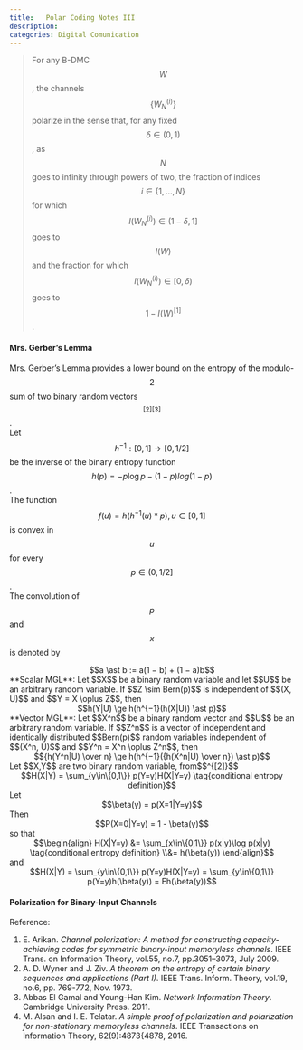 ```yaml
---
title:   Polar Coding Notes III
description: 
categories: Digital Comunication
---
```


>  For any B-DMC $$W$$, the channels $$\{W_N^{(i)}\}$$ polarize in the sense that, for any fixed $$\delta \in (0, 1)$$, as $$N$$ goes to infinity through powers of two, the fraction of indices $$i \in \{1, \dots, N\}$$ for which $$I(W_N^{(i)}) \in (1 − \delta, 1]$$ goes to $$I(W)$$ and the fraction for which $$I(W_N^{(i)}) \in [0, \delta)$$ goes to $$1−I(W)^{[1]}$$.
  
#### **Mrs. Gerber’s Lemma**  
Mrs. Gerber’s Lemma provides a lower bound on the entropy of the modulo-$$2$$ sum of two binary random vectors$$^{[2][3]}$$.  
Let $$h^{-1} : [0, 1] \to [0, 1/2]$$ be the inverse of the binary entropy function $$h(p) = -p\log p - (1-p)log(1-p)$$.  
The function $$f(u) = h(h^{-1}(u)\ast p), u \in [0,1]$$ is convex in $$u$$ for every $$p \in (0,1/2]$$.  
The convolution of $$p$$ and $$x$$ is denoted by  
<center>$$a \ast b := a(1 − b) + (1 − a)b$$</center>  
**Scalar MGL**: Let $$X$$ be a binary random variable and let $$U$$ be an arbitrary random variable. If $$Z \sim Bern(p)$$ is independent of $$(X, U)$$ and $$Y = X \oplus Z$$, then
<center>$$h(Y|U) \ge h(h^{−1}(h(X|U)) \ast p)$$</center> 
**Vector MGL**: Let $$X^n$$ be a binary random vector and $$U$$ be an arbitrary random variable. If $$Z^n$$ is a vector of independent and identically distributed $$Bern(p)$$ random variables independent of $$(X^n, U)$$ and $$Y^n = X^n \oplus Z^n$$, then  
<center>$${h(Y^n|U) \over n} \ge h(h^{−1}({h(X^n|U) \over n}) \ast p)$$</center>  
Let $$X,Y$$ are two binary random variable, from$$^{[2]}$$  
<center>$$H(X|Y) = \sum_{y\in\{0,1\}} p(Y=y)H(X|Y=y) \tag{conditional entropy definition}$$</center>  
Let  
<center>$$\beta(y) = p(X=1|Y=y)$$</center>  
Then  
<center>$$P(X=0|Y=y) = 1 - \beta(y)$$</center>  
so that  
<center>$$\begin{align} H(X|Y=y) &= \sum_{x\in\{0,1\}} p(x|y)\log p(x|y) \tag{conditional entropy definition} \\&= h(\beta(y)) \end{align}$$</center>  
and  
<center>$$H(X|Y) = \sum_{y\in\{0,1\}} p(Y=y)H(X|Y=y) = \sum_{y\in\{0,1\}} p(Y=y)h(\beta(y)) = Eh(\beta(y))$$</center>  
 

#### **Polarization for Binary-Input Channels**  



Reference:  
1. E. Arikan. *Channel polarization: A method for constructing capacity-achieving codes for symmetric binary-input memoryless channels*. IEEE Trans. on Information Theory, vol.55, no.7, pp.3051–3073, July 2009.  
2. A. D. Wyner and J. Ziv. *A theorem on the entropy of certain binary sequences and applications (Part I)*. IEEE Trans. Inform. Theory, vol.19, no.6, pp. 769-772, Nov. 1973.  
3. Abbas El Gamal and Young-Han Kim. *Network Information Theory*. Cambridge University Press. 2011.  
4. M. Alsan and I. E. Telatar. *A simple proof of polarization and polarization for non-stationary memoryless channels*. IEEE Transactions on Information Theory, 62(9):4873{4878, 2016.


